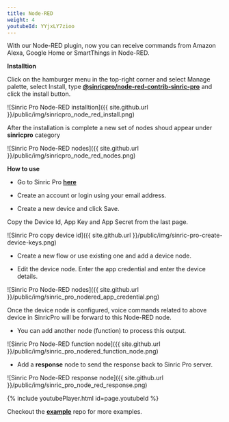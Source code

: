 ```yaml
---
title: Node-RED
weight: 4
youtubeId: YYjxLY7zioo
---
```


With our Node-RED plugin, now you can receive commands from Amazon Alexa, Google Home or SmartThings in Node-RED.

**Installtion**

Click on the hamburger menu in the top-right corner and select Manage palette, select Install, type [**@sinricpro/node-red-contrib-sinric-pro**](https://flows.nodered.org/node/@sinricpro/node-red-contrib-sinric-pro) and click the install button.

![Sinric Pro Node-RED installtion]({{ site.github.url }}/public/img/sinricpro_node_red_install.png)

After the installation is complete a new set of nodes shoud appear under **sinricpro** category

![Sinric Pro Node-RED nodes]({{ site.github.url }}/public/img/sinricpro_node_red_nodes.png)

**How to use**

* Go to Sinric Pro [**here**](https://sinric.pro)

* Create an account or login using your email address.

* Create a new device and click Save. 

Copy the Device Id, App Key and App Secret from the last page. 

![Sinric Pro copy device id]({{ site.github.url }}/public/img/sinric-pro-create-device-keys.png)

* Create a new flow or use existing one and add a device node.

* Edit the device node. Enter the app credential and enter the device details.

![Sinric Pro Node-RED nodes]({{ site.github.url }}/public/img/sinric_pro_nodered_app_credential.png)

Once the device node is configured, voice commands related to above device in SinricPro will be forward to this Node-RED node. 

* You can add another node (function) to process this output. 

![Sinric Pro Node-RED function node]({{ site.github.url }}/public/img/sinric_pro_nodered_function_node.png)

* Add a **response** node to send the response back to Sinric Pro server.

![Sinric Pro Node-RED response node]({{ site.github.url }}/public/img/sinric_pro_node_red_response.png)

{% include youtubePlayer.html id=page.youtubeId %}
 
Checkout the  [**example**](https://github.com/sinricpro/node-red-contrib-sinric-pro/tree/main/examples) repo for more examples.